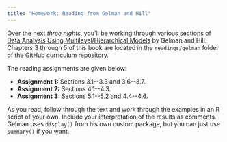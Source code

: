 ```yaml
---
title: "Homework: Reading from Gelman and Hill"
---
```


Over the next *three nights*, you'll be working through various sections of [Data Analysis Using Multilevel/Hierarchical Models](http://www.stat.columbia.edu/~gelman/arm/) by Gelman and Hill. Chapters 3 through 5 of this book are located in the `readings/gelman` folder of the GitHub curriculum repository.

The reading assignments are given below:

* **Assignment 1:** Sections 3.1--3.3 and 3.6--3.7.
* **Assignment 2:** Sections 4.1--4.3.
* **Assignment 3:** Sections 5.1--5.2 and 4.4--4.6.

As you read, follow through the text and work through the examples in an R script of your own. Include your interpretation of the results as comments. Gelman uses `display()` from his own custom package, but you can just use `summary()` if you want.